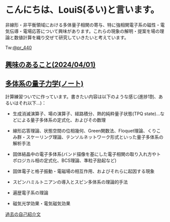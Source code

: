 # こんにちは、LouiS(るい)と言います。

非線形・非平衡領域における多体量子相関の寄与、特に強相関電子系の磁性・電気伝導・電場応答について興味があります。これらの現象の解明・提案を場の理論と数値計算を織り交ぜて研究していきたいと考えています。

Tw:[@pr_440](http://twitter.com/pr_440)

## [興味のあること(2024/04/01)](https://pr440.github.io/interest20240401)

## [多体系の量子力学(ノート)](https://pr440.github.io/manybody-qm/)
計算練習ついでに作っています。書きたい内容は以下のような感じ(進捗1割、あるいはそれ以下…)：

* 生成消滅演算子、場の演算子、経路積分、熱的純粋量子状態(TPQ state)…などによる量子多体系の定式化、およびその数理

* 線形応答理論、状態空間の位相幾何、Green関数法、Floquet理論、くりこみ群・スケーリング理論、テンソルネットワーク形式といった量子多体系の解析手法

* 固体結晶中の電子多体系(バンド描像を基にした電子相関の取り入れ方やトポロジカル相の定式化、BCS理論、準粒子励起など)

* 固体電子と格子振動・電磁場の相互作用、およびそれらに起因する現象

* スピンハミルトニアンの導入とスピン多体系の理論的手法

* 遍歴電子系の理論

* 磁気光学効果・電気磁気効果



[過去の自己紹介文](https://pr440.github.io/log)
